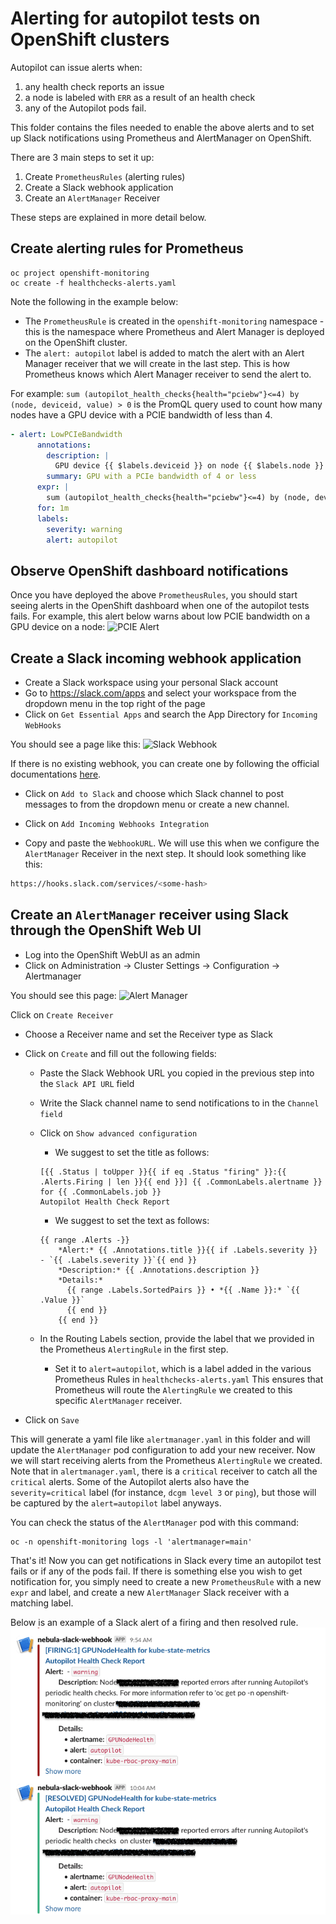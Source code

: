 # Alerting for autopilot tests on OpenShift clusters

Autopilot can issue alerts when:

1) any health check reports an issue
2) a node is labeled with `ERR` as a result of an health check
3) any of the Autopilot pods fail.

This folder contains the files needed to enable the above alerts and to set up Slack notifications using Prometheus and AlertManager on OpenShift.

There are 3 main steps to set it up:

1) Create `PrometheusRules` (alerting rules)
2) Create a Slack webhook application
3) Create an `AlertManager` Receiver

These steps are explained in more detail below.

## Create alerting rules for Prometheus

```console
oc project openshift-monitoring
oc create -f healthchecks-alerts.yaml
```

Note the following in the example below:

- The `PrometheusRule` is created in the `openshift-monitoring` namespace - this is the namespace where Prometheus and Alert Manager is deployed on the OpenShift cluster.
- The `alert: autopilot` label is added to match the alert with an Alert Manager receiver that we will create in the last step. This is how Prometheus knows which Alert Manager receiver to send the alert to.

For example: `sum (autopilot_health_checks{health="pciebw"}<=4) by (node, deviceid, value) > 0` is the PromQL query used to count how many nodes have a GPU device with a PCIE bandwidth of less than 4.

```yaml
- alert: LowPCIeBandwidth
      annotations:
        description: |
          GPU device {{ $labels.deviceid }} on node {{ $labels.node }} has a PCIE bandwidth of {{ $value }} {{ with $console_url := "console_url" | query }}{{ if ne (len (label "url" (first $console_url ) ) ) 0}} on cluster {{ label "url" (first $console_url) }}{{ end }}{{ end }}.
        summary: GPU with a PCIe bandwidth of 4 or less 
      expr: |
        sum (autopilot_health_checks{health="pciebw"}<=4) by (node, deviceid, value) > 0
      for: 1m
      labels:
        severity: warning
        alert: autopilot
```

## Observe OpenShift dashboard notifications

Once you have deployed the above `PrometheusRules`, you should start seeing alerts in the OpenShift dashboard when one of the autopilot tests fails. For example, this alert below warns about low PCIE bandwidth on a GPU device on a node:
![PCIE Alert](images/pciealert.png)

## Create a Slack incoming webhook application

- Create a Slack workspace using your personal Slack account
- Go to https://slack.com/apps and select your workspace from the dropdown menu in the top right of the page
- Click on `Get Essential Apps` and search the App Directory for `Incoming WebHooks`

You should see a page like this:
![Slack Webhook](images/slack.png)

If there is no existing webhook, you can create one by following the official documentations [here](https://api.slack.com/messaging/webhooks).

- Click on `Add to Slack` and choose which Slack channel to post messages to from the dropdown menu or create a new channel.

- Click on `Add Incoming Webhooks Integration`

- Copy and paste the `WebhookURL`. We will use this when we configure the `AlertManager` Receiver in the next step.
It should look something like this:

```bash
https://hooks.slack.com/services/<some-hash>
```

## Create an `AlertManager` receiver using Slack through the OpenShift Web UI

- Log into the OpenShift WebUI as an admin
- Click on Administration -> Cluster Settings -> Configuration -> Alertmanager

You should see this page:
![Alert Manager](images/alertmanager.png)

Click on `Create Receiver`

- Choose a Receiver name and set the Receiver type as Slack
- Click on `Create` and fill out the following fields:

  - Paste the Slack Webhook URL you copied in the previous step into the `Slack API URL` field
  - Write the Slack channel name to send notifications to in the `Channel field`
  - Click on `Show advanced configuration`
    - We suggest to set the title as follows:

    ```console
    [{{ .Status | toUpper }}{{ if eq .Status "firing" }}:{{ .Alerts.Firing | len }}{{ end }}] {{ .CommonLabels.alertname }} for {{ .CommonLabels.job }}
    Autopilot Health Check Report
    ```

    - We suggest to set the text as follows:

    ```console
    {{ range .Alerts -}}
        *Alert:* {{ .Annotations.title }}{{ if .Labels.severity }} - `{{ .Labels.severity }}`{{ end }}
        *Description:* {{ .Annotations.description }}
        *Details:*
          {{ range .Labels.SortedPairs }} • *{{ .Name }}:* `{{ .Value }}`
          {{ end }}
        {{ end }}
    ```

  - In the Routing Labels section, provide the label that we provided in the Prometheus `AlertingRule` in the first step.
    - Set it to `alert=autopilot`, which is a label added in the various Prometheus Rules in `healthchecks-alerts.yaml`
    This ensures that Prometheus will route the `AlertingRule` we created to this specific `AlertManager` receiver.

- Click on `Save`

This will generate a yaml file like `alertmanager.yaml` in this folder and will update the `AlertManager` pod configuration to add your new receiver. Now we will start receiving alerts from the Prometheus `AlertingRule` we created. Note that in `alertmanager.yaml`, there is a `critical` receiver to catch all the `critical` alerts. Some of the Autopilot alerts also have the `severity=critical` label (for instance, `dcgm level 3` or `ping`), but those will be captured by the `alert=autopilot` label anyways.

You can check the status of the `AlertManager` pod with this command:

```console
oc -n openshift-monitoring logs -l 'alertmanager=main'
```

That's it! Now you can get notifications in Slack every time an autopilot test fails or if any of the pods fail. If there is something else you wish to get notification for, you simply need to create a new `PrometheusRule` with a new `expr` and label, and create a new `AlertManager` Slack receiver with a matching label.

Below is an example of a Slack alert of a firing and then resolved rule.
![Slack Messages](images/slack-alert-example.png)
